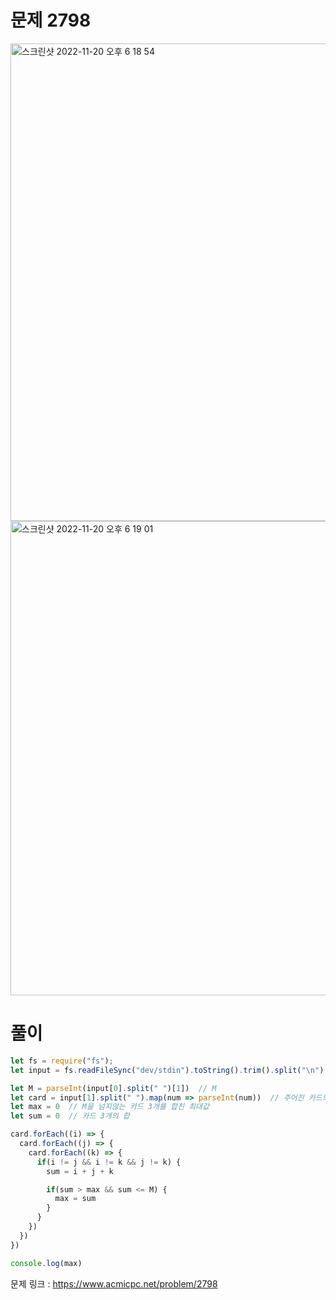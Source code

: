 # 문제 2798

<img width="764" alt="스크린샷 2022-11-20 오후 6 18 54" src="https://user-images.githubusercontent.com/103481518/202894523-e608e2c7-100d-42ea-a123-ee878f296c83.png">

<img width="759" alt="스크린샷 2022-11-20 오후 6 19 01" src="https://user-images.githubusercontent.com/103481518/202894524-0d86057c-5e6a-4650-bf60-afebcef53caf.png">


# 풀이

```javascript
let fs = require("fs");
let input = fs.readFileSync("dev/stdin").toString().trim().split("\n")

let M = parseInt(input[0].split(" ")[1])  // M
let card = input[1].split(" ").map(num => parseInt(num))  // 주어진 카드의 개수
let max = 0  // M을 넘지않는 카드 3개를 합친 최대값
let sum = 0  // 카드 3개의 합

card.forEach((i) => {
  card.forEach((j) => {
    card.forEach((k) => {
      if(i != j && i != k && j != k) {
        sum = i + j + k

        if(sum > max && sum <= M) {
          max = sum
        }
      }
    })
  })
})

console.log(max)
```

문제 링크 : https://www.acmicpc.net/problem/2798
